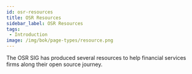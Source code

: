 ```yaml
---
id: osr-resources
title: OSR Resources
sidebar_label: OSR Resources
tags:
 - Introduction
image: /img/bok/page-types/resource.png
---
```


The OSR SIG has produced several resources to help financial services firms along their open source journey.
<BokTagList tag="Resources" />

